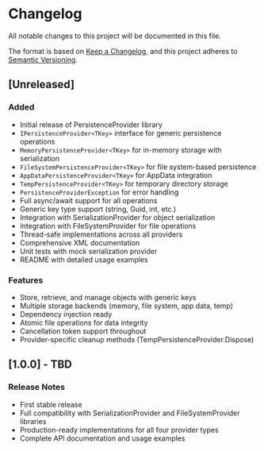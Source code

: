# Changelog

All notable changes to this project will be documented in this file.

The format is based on [Keep a Changelog](https://keepachangelog.com/en/1.0.0/),
and this project adheres to [Semantic Versioning](https://semver.org/spec/v2.0.0.html).

## [Unreleased]

### Added
- Initial release of PersistenceProvider library
- `IPersistenceProvider<TKey>` interface for generic persistence operations
- `MemoryPersistenceProvider<TKey>` for in-memory storage with serialization
- `FileSystemPersistenceProvider<TKey>` for file system-based persistence
- `AppDataPersistenceProvider<TKey>` for AppData integration
- `TempPersistenceProvider<TKey>` for temporary directory storage
- `PersistenceProviderException` for error handling
- Full async/await support for all operations
- Generic key type support (string, Guid, int, etc.)
- Integration with SerializationProvider for object serialization
- Integration with FileSystemProvider for file operations
- Thread-safe implementations across all providers
- Comprehensive XML documentation
- Unit tests with mock serialization provider
- README with detailed usage examples

### Features
- Store, retrieve, and manage objects with generic keys
- Multiple storage backends (memory, file system, app data, temp)
- Dependency injection ready
- Atomic file operations for data integrity
- Cancellation token support throughout
- Provider-specific cleanup methods (TempPersistenceProvider.Dispose)

## [1.0.0] - TBD

### Release Notes
- First stable release
- Full compatibility with SerializationProvider and FileSystemProvider libraries
- Production-ready implementations for all four provider types
- Complete API documentation and usage examples 